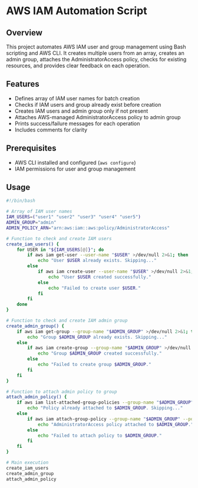# AWS IAM Automation Script

## Overview
This project automates AWS IAM user and group management using Bash scripting and AWS CLI. It creates multiple users from an array, creates an admin group, attaches the AdministratorAccess policy, checks for existing resources, and provides clear feedback on each operation.

## Features
- Defines array of IAM user names for batch creation
- Checks if IAM users and group already exist before creation
- Creates IAM users and admin group only if not present
- Attaches AWS-managed AdministratorAccess policy to admin group
- Prints success/failure messages for each operation
- Includes comments for clarity

## Prerequisites
- AWS CLI installed and configured (`aws configure`)
- IAM permissions for user and group management

## Usage

```bash
#!/bin/bash

# Array of IAM user names
IAM_USERS=("user1" "user2" "user3" "user4" "user5")
ADMIN_GROUP="admin"
ADMIN_POLICY_ARN="arn:aws:iam::aws:policy/AdministratorAccess"

# Function to check and create IAM users
create_iam_users() {
    for USER in "${IAM_USERS[@]}"; do
        if aws iam get-user --user-name "$USER" >/dev/null 2>&1; then
            echo "User $USER already exists. Skipping..."
        else
            if aws iam create-user --user-name "$USER" >/dev/null 2>&1; then
                echo "User $USER created successfully."
            else
                echo "Failed to create user $USER."
            fi
        fi
    done
}

# Function to check and create IAM admin group
create_admin_group() {
    if aws iam get-group --group-name "$ADMIN_GROUP" >/dev/null 2>&1; then
        echo "Group $ADMIN_GROUP already exists. Skipping..."
    else
        if aws iam create-group --group-name "$ADMIN_GROUP" >/dev/null 2>&1; then
            echo "Group $ADMIN_GROUP created successfully."
        else
            echo "Failed to create group $ADMIN_GROUP."
        fi
    fi
}

# Function to attach admin policy to group
attach_admin_policy() {
    if aws iam list-attached-group-policies --group-name "$ADMIN_GROUP" | grep -q "$ADMIN_POLICY_ARN"; then
        echo "Policy already attached to $ADMIN_GROUP. Skipping..."
    else
        if aws iam attach-group-policy --group-name "$ADMIN_GROUP" --policy-arn "$ADMIN_POLICY_ARN" >/dev/null 2>&1; then
            echo "AdministratorAccess policy attached to $ADMIN_GROUP."
        else
            echo "Failed to attach policy to $ADMIN_GROUP."
        fi
    fi
}

# Main execution
create_iam_users
create_admin_group
attach_admin_policy
